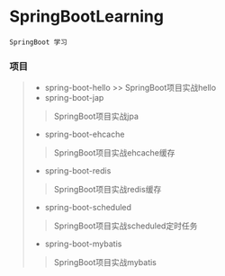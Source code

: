 # SpringBootLearning
    SpringBoot 学习
### 项目
>* spring-boot-hello 
    >> SpringBoot项目实战hello
>* spring-boot-jap 
>> SpringBoot项目实战jpa
>* spring-boot-ehcache
>> SpringBoot项目实战ehcache缓存
>* spring-boot-redis
>> SpringBoot项目实战redis缓存
>* spring-boot-scheduled
>> SpringBoot项目实战scheduled定时任务
>* spring-boot-mybatis 
>> SpringBoot项目实战mybatis


